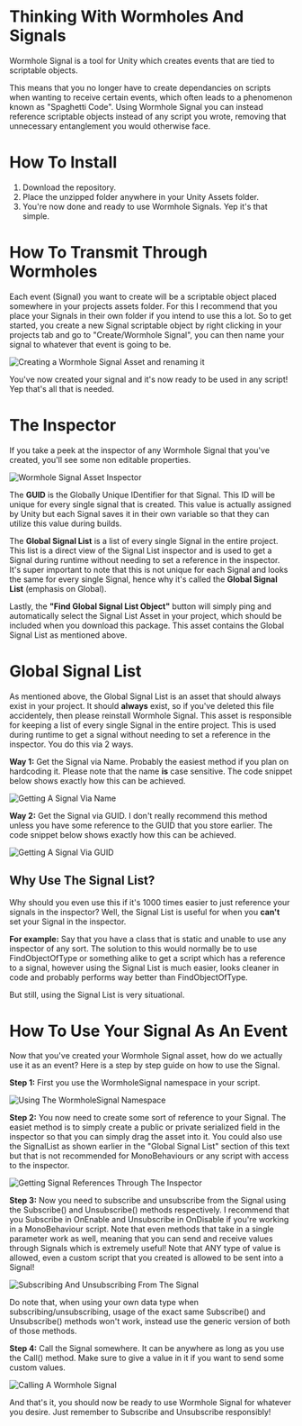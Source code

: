 # Thinking With Wormholes And Signals
Wormhole Signal is a tool for Unity which creates events that are tied to scriptable objects.

This means that you no longer have to create dependancies on scripts when wanting to receive certain events, which often leads to a phenomenon known as "Spaghetti Code". Using Wormhole Signal you can instead reference scriptable objects instead of any script you wrote, removing that unnecessary entanglement you would otherwise face.

# How To Install
1. Download the repository.
2. Place the unzipped folder anywhere in your Unity Assets folder.
3. You're now done and ready to use Wormhole Signals. Yep it's that simple.

# How To Transmit Through Wormholes
Each event (Signal) you want to create will be a scriptable object placed somewhere in your projects assets folder. For this I recommend that you place your Signals in their own folder if you intend to use this a lot.
So to get started, you create a new Signal scriptable object by right clicking in your projects tab and go to "Create/Wormhole Signal", you can then name your signal to whatever that event is going to be.

![Creating a Wormhole Signal Asset and renaming it](https://user-images.githubusercontent.com/73841786/223550621-8bbd3e22-b3b5-44f3-b4d2-06d08c3b519b.png)

You've now created your signal and it's now ready to be used in any script! Yep that's all that is needed.

# The Inspector
If you take a peek at the inspector of any Wormhole Signal that you've created, you'll see some non editable properties.

![Wormhole Signal Asset Inspector](https://user-images.githubusercontent.com/73841786/223552918-3d27a94f-17ff-4775-974d-9ed12e07905f.png)

The **GUID** is the Globally Unique IDentifier for that Signal. This ID will be unique for every single signal that is created. This value is actually assigned by Unity but each Signal saves it in their own variable so that they can utilize this value during builds.


The **Global Signal List** is a list of every single Signal in the entire project. This list is a direct view of the Signal List inspector and is used to get a Signal during runtime without needing to set a reference in the inspector. It's super important to note that this is not unique for each Signal and looks the same for every single Signal, hence why it's called the **Global Signal List** (emphasis on Global).


Lastly, the **"Find Global Signal List Object"** button will simply ping and automatically select the Signal List Asset in your project, which should be included when you download this package. This asset contains the Global Signal List as mentioned above.

# Global Signal List
As mentioned above, the Global Signal List is an asset that should always exist in your project. It should **always** exist, so if you've deleted this file accidentely, then please reinstall Wormhole Signal. This asset is responsible for keeping a list of every single Signal in the entire project. This is used during runtime to get a signal without needing to set a reference in the inspector. You do this via 2 ways.


**Way 1:** Get the Signal via Name.
Probably the easiest method if you plan on hardcoding it. Please note that the name **is** case sensitive. The code snippet below shows exactly how this can be achieved.

![Getting A Signal Via Name](https://user-images.githubusercontent.com/73841786/223554939-a7bf065f-fce8-415b-b209-7dcb2ddf7ea1.png)

**Way 2:** Get the Signal via GUID.
I don't really recommend this method unless you have some reference to the GUID that you store earlier. The code snippet below shows exactly how this can be achieved.

![Getting A Signal Via GUID](https://user-images.githubusercontent.com/73841786/223555057-e6ece94d-4b46-47f0-b89c-4e93591ef9c8.png)

## Why Use The Signal List?
Why should you even use this if it's 1000 times easier to just reference your signals in the inspector? Well, the Signal List is useful for when you **can't** set your Signal in the inspector.


**For example:** Say that you have a class that is static and unable to use any inspector of any sort. The solution to this would normally be to use FindObjectOfType or something alike to get a script which has a reference to a signal, however using the Signal List is much easier, looks cleaner in code and probably performs way better than FindObjectOfType.


But still, using the Signal List is very situational.

# How To Use Your Signal As An Event
Now that you've created your Wormhole Signal asset, how do we actually use it as an event? Here is a step by step guide on how to use the Signal.

**Step 1:** First you use the WormholeSignal namespace in your script.

![Using The WormholeSignal Namespace](https://user-images.githubusercontent.com/73841786/223557088-d867d758-64dc-48a0-97d0-638a631ab41c.png)

**Step 2:** You now need to create some sort of reference to your Signal. The easiet method is to simply create a public or private serialized field in the inspector so that you can simply drag the asset into it. You could also use the SignalList as shown earlier in the "Global Signal List" section of this text but that is not recommended for MonoBehaviours or any script with access to the inspector.

![Getting Signal References Through The Inspector](https://user-images.githubusercontent.com/73841786/223558266-58b0cb5a-1562-4311-8457-33fabc14641f.png)

**Step 3:** Now you need to subscribe and unsubscribe from the Signal using the Subscribe() and Unsubscribe() methods respectively. I recommend that you Subscribe in OnEnable and Unsubscribe in OnDisable if you're working in a MonoBehaviour script. Note that even methods that take in a single parameter work as well, meaning that you can send and receive values through Signals which is extremely useful! Note that ANY type of value is allowed, even a custom script that you created is allowed to be sent into a Signal!

![Subscribing And Unsubscribing From The Signal](https://user-images.githubusercontent.com/73841786/223561876-6f7f3873-90d0-4301-b135-f6d5f59e8764.png)

Do note that, when using your own data type when subscribing/unsubscribing, usage of the exact same Subscribe() and Unsubscribe() methods won't work, instead use the generic version of both of those methods.


**Step 4:** Call the Signal somewhere. It can be anywhere as long as you use the Call() method. Make sure to give a value in it if you want to send some custom values.

![Calling A Wormhole Signal](https://user-images.githubusercontent.com/73841786/223564325-b3978a2b-a831-4a0d-9edf-04e853bc89dd.png)

And that's it, you should now be ready to use Wormhole Signal for whatever you desire.
Just remember to Subscribe and Unsubscribe responsibly!
